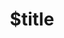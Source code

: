 ---
title: $title
second_title: .NET API 참조용 Aspose.ZIP
description: $description
type: docs
weight: $weight
url: /ko/net/$ref/
---